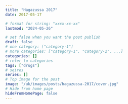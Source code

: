 ```yaml
---
title: "Hagazussa 2017"
date: 2017-05-17

# format for string: "xxxx-xx-xx"
lastmod: "2024-05-26"

# set false when you want the post publish
draft: false
# one category: ["category-1"]
# more categories: ["category-1", "category-2", ...]
categories: []
# refer to categories
tags: ["drugs"]
# seires
series: []
# Top image for the post
image: "/uk/images/posts/hagazussa-2017/cover.jpg"
# Hide from home page
hideFromHomePage: false
---
```


<!--more-->